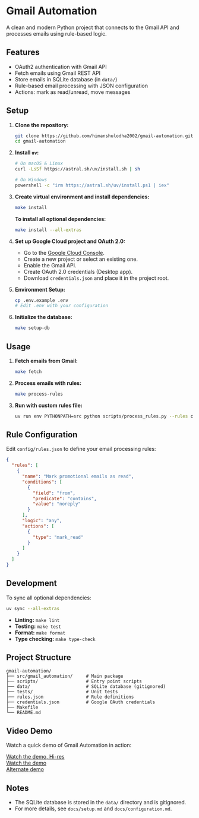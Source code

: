 # Gmail Automation

A clean and modern Python project that connects to the Gmail API and processes emails using rule-based logic.

## Features

- OAuth2 authentication with Gmail API
- Fetch emails using Gmail REST API
- Store emails in SQLite database (in `data/`)
- Rule-based email processing with JSON configuration
- Actions: mark as read/unread, move messages

## Setup

1. **Clone the repository:**

   ```bash
   git clone https://github.com/himanshulodha2002/gmail-automation.git
   cd gmail-automation
   ```

2. **Install `uv`:**

   ```bash
   # On macOS & Linux
   curl -LsSf https://astral.sh/uv/install.sh | sh

   # On Windows
   powershell -c "irm https://astral.sh/uv/install.ps1 | iex"
   ```

3. **Create virtual environment and install dependencies:**

   ```bash
   make install
   ```

   **To install all optional dependencies:**

   ```bash
   make install --all-extras
   ```

4. **Set up Google Cloud project and OAuth 2.0:**

   - Go to the [Google Cloud Console](https://console.cloud.google.com/).
   - Create a new project or select an existing one.
   - Enable the Gmail API.
   - Create OAuth 2.0 credentials (Desktop app).
   - Download `credentials.json` and place it in the project root.

5. **Environment Setup:**

   ```bash
   cp .env.example .env
   # Edit .env with your configuration
   ```

6. **Initialize the database:**

   ```bash
   make setup-db
   ```

## Usage

1. **Fetch emails from Gmail:**

   ```bash
   make fetch
   ```

2. **Process emails with rules:**

   ```bash
   make process-rules
   ```

3. **Run with custom rules file:**

   ```bash
   uv run env PYTHONPATH=src python scripts/process_rules.py --rules custom_rules.json
   ```

## Rule Configuration

Edit `config/rules.json` to define your email processing rules:

```json
{
  "rules": [
    {
      "name": "Mark promotional emails as read",
      "conditions": [
        {
          "field": "from",
          "predicate": "contains",
          "value": "noreply"
        }
      ],
      "logic": "any",
      "actions": [
        {
          "type": "mark_read"
        }
      ]
    }
  ]
}
```

## Development

To sync all optional dependencies:

```bash
uv sync --all-extras
```

- **Linting:** `make lint`
- **Testing:** `make test`
- **Format:** `make format`
- **Type checking:** `make type-check`

## Project Structure

```
gmail-automation/
├── src/gmail_automation/     # Main package
├── scripts/                  # Entry point scripts
├── data/                     # SQLite database (gitignored)
├── tests/                    # Unit tests
├── rules.json                # Rule definitions
├── credentials.json          # Google OAuth credentials
├── Makefile
└── README.md
```

## Video Demo

Watch a quick demo of Gmail Automation in action:

[Watch the demo, Hi-res](https://youtu.be/iJXP1p5nGoo)  
[Watch the demo](https://www.youtube.com/watch?v=8UStdgFXb_s)  
[Alternate demo](https://drive.google.com/drive/folders/1Ydu78MpyvQ4VzNkjljA9Ji5Kc5_N-OTQ?usp=sharing)

## Notes

- The SQLite database is stored in the `data/` directory and is gitignored.
- For more details, see `docs/setup.md` and `docs/configuration.md`.
